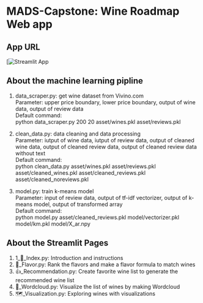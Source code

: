 # MADS-Capstone: Wine Roadmap Web app

## App URL
[![Streamlit App](http://54.235.35.125:8501/)

## About the machine learning pipline
1. data_scraper.py: get wine dataset from Vivino.com<br>
Parameter: upper price boundary, lower price boundary, output of wine data, output of review data<br>
Default command:<br>
python data_scraper.py 200 20 asset/wines.pkl asset/reviews.pkl

2. clean_data.py: data cleaning and data processing<br>
Parameter: iutput of wine data, iutput of review data, output of cleaned wine data, output of cleaned review data, output of cleaned review data without text<br>
Default command:<br>
python clean_data.py asset/wines.pkl asset/reviews.pkl asset/cleaned_wines.pkl asset/cleaned_reviews.pkl asset/cleaned_noreviews.pkl

3. model.py: train k-means model<br>
Parameter: input of review data, output of tf-idf vectorizer, output of k-means model, output of transformed array<br>
Default command:<br>
python model.py asset/cleaned_reviews.pkl model/vectorizer.pkl model/km.pkl model/X_ar.npy

## About the Streamlit Pages
1. 1_🍷_Index.py: Introduction and instructions
2. 🍇_Flavor.py: Rank the flavors and make a flavor formula to match wines
3. 👍_Recommendation.py: Create favorite wine list to generate the recommended wine list
4. 💭_Wordcloud.py: Visualize the list of wines by making Wordcloud 
5. 🗺️_Visualization.py: Exploring wines with visualizations 

